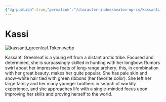 ```yaml
---
{"dg-publish":true,"permalink":"/character-index/avalon-np-cs/kassanti-greenleaf/","title":"Kassi","tags":["JournalEntryPage"]}
---
```


# Kassi
![kassanti_greenleaf.Token.webp](/img/user/Voidbound%20token%20images/kassanti_greenleaf.Token.webp)

Kassanti Greenleaf is a young elf from a distant arctic tribe. Focused and determined, she is surpassingly skilled in hunting with her longbow. Rumors swirl about her impressive feats of long-range archery; this, in combination with her great beauty, makes her quite popular. She has pale skin and snow-white hair tied with green ribbons (her favorite color). She left her large family and her many younger brothers in search of worldly experience, and she approaches life with a single-minded focus upon improving her skills and proving herself to the world.
